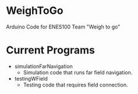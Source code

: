 # WeighToGo
Arduino Code for ENES100 Team "Weigh to go"

# Current Programs
- simulationFarNavigation
  - Simulation code that runs far field navigation.
- testingWField
  - Testing code that requires field connection.
